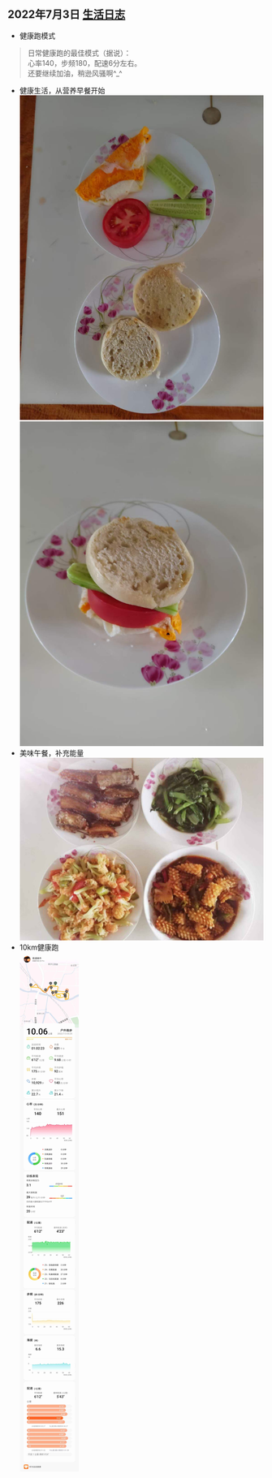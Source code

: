## 2022年7月3日  [生活日志](../life.md)
- 健康跑模式
> 日常健康跑的最佳模式（据说）：  
心率140，步频180，配速6分左右。  
还要继续加油，稍逊风骚啊^_^   
> 
- 健康生活，从营养早餐开始
![](../img/20220703a.jpg)
![](../img/20220703b.jpg)
- 美味午餐，补充能量
![](../img/20220703.jpg)
- 10km健康跑  
![](../img/20220703r.jpg)
